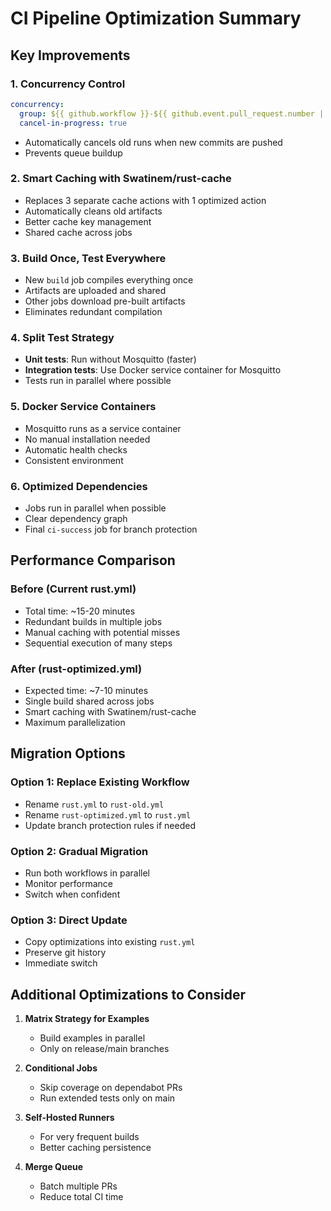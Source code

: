 # CI Pipeline Optimization Summary

## Key Improvements

### 1. **Concurrency Control**
```yaml
concurrency:
  group: ${{ github.workflow }}-${{ github.event.pull_request.number || github.ref }}
  cancel-in-progress: true
```
- Automatically cancels old runs when new commits are pushed
- Prevents queue buildup

### 2. **Smart Caching with Swatinem/rust-cache**
- Replaces 3 separate cache actions with 1 optimized action
- Automatically cleans old artifacts
- Better cache key management
- Shared cache across jobs

### 3. **Build Once, Test Everywhere**
- New `build` job compiles everything once
- Artifacts are uploaded and shared
- Other jobs download pre-built artifacts
- Eliminates redundant compilation

### 4. **Split Test Strategy**
- **Unit tests**: Run without Mosquitto (faster)
- **Integration tests**: Use Docker service container for Mosquitto
- Tests run in parallel where possible

### 5. **Docker Service Containers**
- Mosquitto runs as a service container
- No manual installation needed
- Automatic health checks
- Consistent environment

### 6. **Optimized Dependencies**
- Jobs run in parallel when possible
- Clear dependency graph
- Final `ci-success` job for branch protection

## Performance Comparison

### Before (Current rust.yml)
- Total time: ~15-20 minutes
- Redundant builds in multiple jobs
- Manual caching with potential misses
- Sequential execution of many steps

### After (rust-optimized.yml)
- Expected time: ~7-10 minutes
- Single build shared across jobs
- Smart caching with Swatinem/rust-cache
- Maximum parallelization

## Migration Options

### Option 1: Replace Existing Workflow
- Rename `rust.yml` to `rust-old.yml` 
- Rename `rust-optimized.yml` to `rust.yml`
- Update branch protection rules if needed

### Option 2: Gradual Migration
- Run both workflows in parallel
- Monitor performance
- Switch when confident

### Option 3: Direct Update
- Copy optimizations into existing `rust.yml`
- Preserve git history
- Immediate switch

## Additional Optimizations to Consider

1. **Matrix Strategy for Examples**
   - Build examples in parallel
   - Only on release/main branches

2. **Conditional Jobs**
   - Skip coverage on dependabot PRs
   - Run extended tests only on main

3. **Self-Hosted Runners**
   - For very frequent builds
   - Better caching persistence

4. **Merge Queue**
   - Batch multiple PRs
   - Reduce total CI time